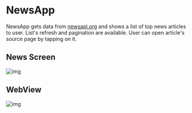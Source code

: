 # NewsApp
NewsApp gets data from [newsapi.org](https://newsapi.org) and shows a list of top news articles to user.
List's refresh and pagination are available.
User can open article's source page by tapping on it.

## News Screen
![img](https://i.imgur.com/7WGbrt9.png)

## WebView
![img](https://i.imgur.com/UoLf7RQ.png)
